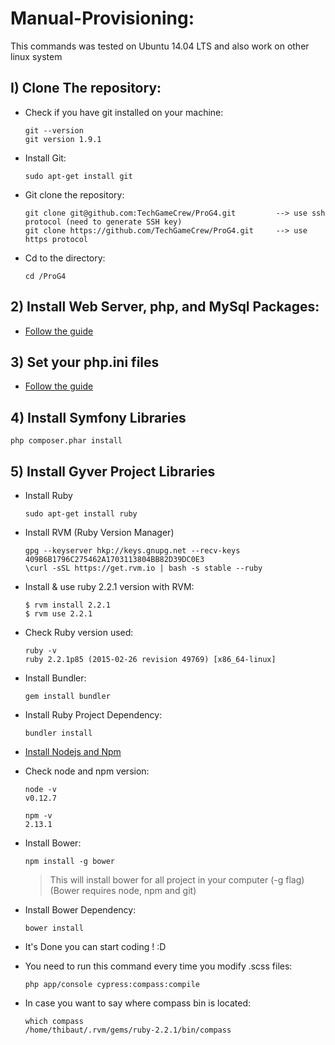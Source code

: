 # Manual-Provisioning:

This commands was tested on Ubuntu 14.04 LTS and also work on other linux system 

## I) Clone The repository:
* Check if you have git installed on your machine:
    ```
    git --version
    git version 1.9.1
    ```

* Install Git:
    ```
    sudo apt-get install git
    ```

* Git clone the repository:
    ```
    git clone git@github.com:TechGameCrew/ProG4.git         --> use ssh protocol (need to generate SSH key)
    git clone https://github.com/TechGameCrew/ProG4.git     --> use https protocol
    ```

* Cd to the directory:
    ```
    cd /ProG4
    ```

## 2) Install Web Server, php, and MySql Packages:
* [Follow the guide](http://www.lonelycoder.be/nginx-php-fpm-mysql-phpmyadmin-on-ubuntu-12-04/)

## 3) Set your php.ini files
* [Follow the guide](http://www.lonelycoder.be/nginx-php-fpm-mysql-phpmyadmin-on-ubuntu-12-04/)

## 4) Install Symfony Libraries
```
php composer.phar install
```

## 5) Install Gyver Project Libraries

* Install Ruby
    ```
    sudo apt-get install ruby
    ```
    
* Install RVM (Ruby Version Manager)
    ```
    gpg --keyserver hkp://keys.gnupg.net --recv-keys 409B6B1796C275462A1703113804BB82D39DC0E3
    \curl -sSL https://get.rvm.io | bash -s stable --ruby
    ```

* Install & use ruby 2.2.1 version with RVM:
    ```
    $ rvm install 2.2.1
    $ rvm use 2.2.1
    ```

* Check Ruby version used:
    ```
    ruby -v 
    ruby 2.2.1p85 (2015-02-26 revision 49769) [x86_64-linux]
    ```

* Install Bundler:
    ```
    gem install bundler
    ```

* Install Ruby Project Dependency:
    ```
    bundler install
    ```

* [Install Nodejs and Npm](https://nodejs.org/en/download/)

* Check node and npm version:
    ```
    node -v
    v0.12.7
    ```
    ```
    npm -v
    2.13.1
    ```

* Install Bower:              
    ```
    npm install -g bower
    ```
    
    > This will install bower for all project in your computer (-g flag) 
    > (Bower requires node, npm and git) 
    
* Install Bower Dependency:              
    ```
    bower install
    ```

* It's Done you can start coding ! :D

* You need to run this command every time you modify .scss files:    
    ```
    php app/console cypress:compass:compile
    ```

* In case you want to say where compass bin is located:
    ```
    which compass
    /home/thibaut/.rvm/gems/ruby-2.2.1/bin/compass
    ```
